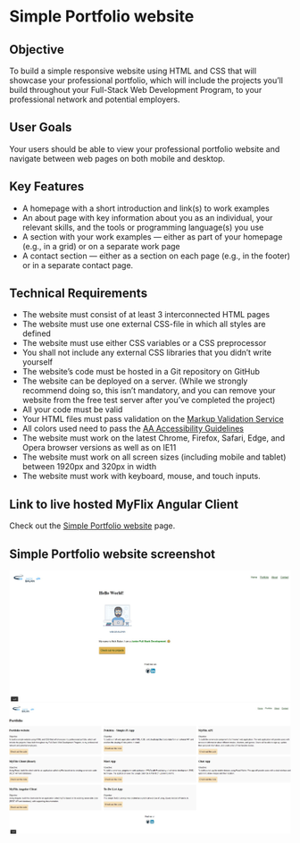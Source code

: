 # Simple Portfolio website

## Objective 
To build a simple responsive website using HTML and CSS that will showcase your professional portfolio, which will include the projects you’ll build throughout your Full-Stack Web Development Program, to your professional network and 
potential employers.

## User Goals 
Your users should be able to view your professional portfolio website and navigate between web pages on both mobile and desktop. 

## Key Features 
- A homepage with a short introduction and link(s) to work examples 
- An about page with key information about you as an individual, your relevant skills, and the tools or programming language(s) you use 
- A section with your work examples — either as part of your homepage (e.g., in a grid) or on a separate work page 
- A contact section — either as a section on each page (e.g., in the footer) or in a 
separate contact page.

## Technical Requirements 
- The website must consist of at least 3 interconnected HTML pages 
- The website must use one external CSS-file in which all styles are defined 
- The website must use either CSS variables or a CSS preprocessor  
- You shall not include any external CSS libraries that you didn’t write yourself 
- The website’s code must be hosted in a Git repository on GitHub
- The website can be deployed on a server. (While we strongly recommend doing so, this isn’t mandatory, and you can remove your website from the free test server after you’ve completed the project) 
- All your code must be valid
- Your HTML files must pass validation on the [Markup Validation Service](https://validator.w3.org/) 
- All colors used need to pass the [AA Accessibility Guidelines](https://contrastchecker.com/)
- The website must work on the latest Chrome, Firefox, Safari, Edge, and Opera browser versions as well as on IE11
- The website must work on all screen sizes (including mobile and tablet) between 1920px and 320px in width
- The website must work with keyboard, mouse, and touch inputs. 

## Link to live hosted MyFlix Angular Client

Check out the [Simple Portfolio website](https://nickbalan.github.io/portfolio-website/) page.

## Simple Portfolio website screenshot

![Livescreen](img/Livescreen/Portfolio_website_1.JPG)
![Livescreen](img/Livescreen/Portfolio_website_2.JPG)

